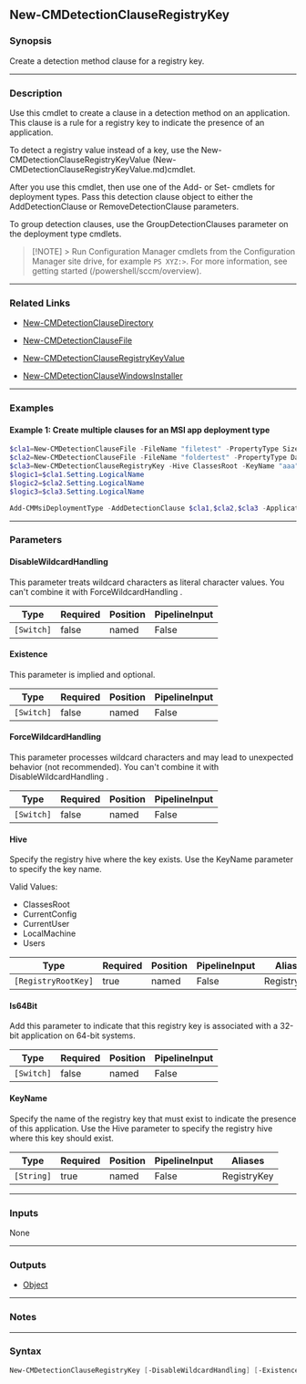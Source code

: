New-CMDetectionClauseRegistryKey
--------------------------------




### Synopsis
Create a detection method clause for a registry key.



---


### Description

Use this cmdlet to create a clause in a detection method on an application. This clause is a rule for a registry key to indicate the presence of an application.



To detect a registry value instead of a key, use the New-CMDetectionClauseRegistryKeyValue (New-CMDetectionClauseRegistryKeyValue.md)cmdlet.



After you use this cmdlet, then use one of the Add- or Set- cmdlets for deployment types. Pass this detection clause object to either the AddDetectionClause or RemoveDetectionClause parameters.



To group detection clauses, use the GroupDetectionClauses parameter on the deployment type cmdlets.



> [!NOTE] > Run Configuration Manager cmdlets from the Configuration Manager site drive, for example `PS XYZ:>`. For more information, see getting started (/powershell/sccm/overview).



---


### Related Links
* [New-CMDetectionClauseDirectory](New-CMDetectionClauseDirectory)



* [New-CMDetectionClauseFile](New-CMDetectionClauseFile)



* [New-CMDetectionClauseRegistryKeyValue](New-CMDetectionClauseRegistryKeyValue)



* [New-CMDetectionClauseWindowsInstaller](New-CMDetectionClauseWindowsInstaller)





---


### Examples
#### Example 1: Create multiple clauses for an MSI app deployment type
```PowerShell
$cla1=New-CMDetectionClauseFile -FileName "filetest" -PropertyType Size -ExpectedValue 123 -ExpressionOperator IsEquals -Path "C:\" -Value -Is64Bit
$cla2=New-CMDetectionClauseFile -FileName "foldertest" -PropertyType DateCreated -ExpectedValue (Get-Date) -ExpressionOperator LessThan -Path "C:\" -Value
$cla3=New-CMDetectionClauseRegistryKey -Hive ClassesRoot -KeyName "aaa"
$logic1=$cla1.Setting.LogicalName
$logic2=$cla2.Setting.LogicalName
$logic3=$cla3.Setting.LogicalName

Add-CMMsiDeploymentType -AddDetectionClause $cla1,$cla2,$cla3 -ApplicationName "app" -DeploymentTypeName "dt" -InstallCommand "mycommand" -ContentLocation "\\server\sources\Orca.msi" -GroupDetectionClauses $logic1,$logic2 -DetectionClauseConnector {LogicalName=$logic2;Connector="or"},{LogicalName=$logic3;Connector="or"}
```



---


### Parameters
#### **DisableWildcardHandling**

This parameter treats wildcard characters as literal character values. You can't combine it with ForceWildcardHandling .






|Type      |Required|Position|PipelineInput|
|----------|--------|--------|-------------|
|`[Switch]`|false   |named   |False        |



#### **Existence**

This parameter is implied and optional.






|Type      |Required|Position|PipelineInput|
|----------|--------|--------|-------------|
|`[Switch]`|false   |named   |False        |



#### **ForceWildcardHandling**

This parameter processes wildcard characters and may lead to unexpected behavior (not recommended). You can't combine it with DisableWildcardHandling .






|Type      |Required|Position|PipelineInput|
|----------|--------|--------|-------------|
|`[Switch]`|false   |named   |False        |



#### **Hive**

Specify the registry hive where the key exists. Use the KeyName parameter to specify the key name.



Valid Values:

* ClassesRoot
* CurrentConfig
* CurrentUser
* LocalMachine
* Users






|Type               |Required|Position|PipelineInput|Aliases     |
|-------------------|--------|--------|-------------|------------|
|`[RegistryRootKey]`|true    |named   |False        |RegistryHive|



#### **Is64Bit**

Add this parameter to indicate that this registry key is associated with a 32-bit application on 64-bit systems.






|Type      |Required|Position|PipelineInput|
|----------|--------|--------|-------------|
|`[Switch]`|false   |named   |False        |



#### **KeyName**

Specify the name of the registry key that must exist to indicate the presence of this application. Use the Hive parameter to specify the registry hive where this key should exist.






|Type      |Required|Position|PipelineInput|Aliases    |
|----------|--------|--------|-------------|-----------|
|`[String]`|true    |named   |False        |RegistryKey|





---


### Inputs
None





---


### Outputs
* [Object](https://learn.microsoft.com/en-us/dotnet/api/System.Object)






---


### Notes




---


### Syntax
```PowerShell
New-CMDetectionClauseRegistryKey [-DisableWildcardHandling] [-Existence] [-ForceWildcardHandling] -Hive {ClassesRoot | CurrentConfig | CurrentUser | LocalMachine | Users} [-Is64Bit] -KeyName <String> [<CommonParameters>]
```
